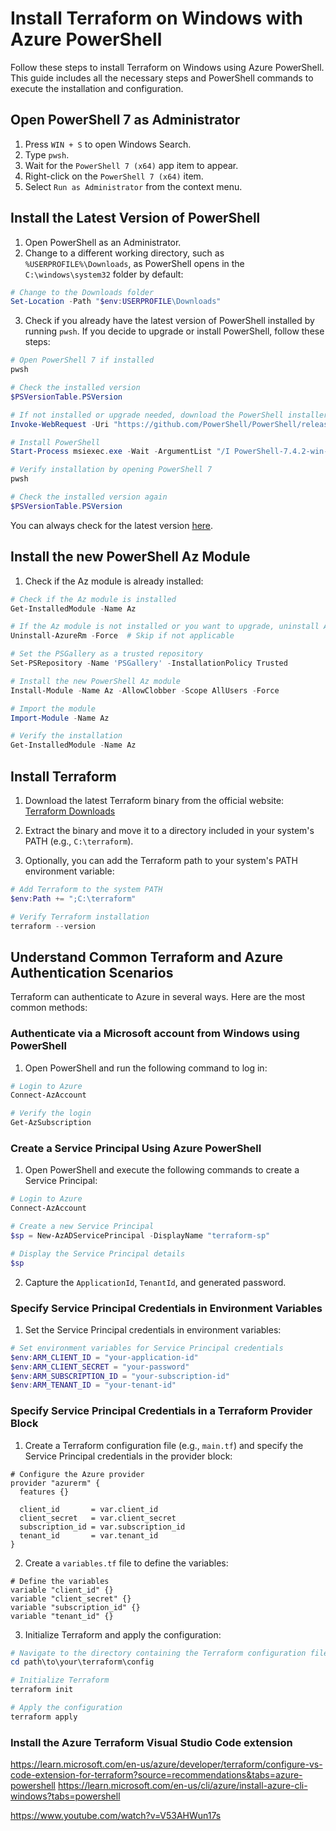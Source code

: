 # Install Terraform on Windows with Azure PowerShell

Follow these steps to install Terraform on Windows using Azure PowerShell. This guide includes all the necessary steps and PowerShell commands to execute the installation and configuration.

## Open PowerShell 7 as Administrator

1. Press `WIN + S` to open Windows Search.
2. Type `pwsh`.
3. Wait for the `PowerShell 7 (x64)` app item to appear.
4. Right-click on the `PowerShell 7 (x64)` item.
5. Select `Run as Administrator` from the context menu.

## Install the Latest Version of PowerShell

1. Open PowerShell as an Administrator.
2. Change to a different working directory, such as `%USERPROFILE%\Downloads`, as PowerShell opens in the `C:\windows\system32` folder by default:

```powershell
# Change to the Downloads folder
Set-Location -Path "$env:USERPROFILE\Downloads"
```

3. Check if you already have the latest version of PowerShell installed by running `pwsh`. If you decide to upgrade or install PowerShell, follow these steps:

```powershell
# Open PowerShell 7 if installed
pwsh

# Check the installed version
$PSVersionTable.PSVersion

# If not installed or upgrade needed, download the PowerShell installer
Invoke-WebRequest -Uri "https://github.com/PowerShell/PowerShell/releases/download/v7.4.2/PowerShell-7.4.2-win-x64.msi" -OutFile "PowerShell-7.4.2-win-x64.msi"

# Install PowerShell
Start-Process msiexec.exe -Wait -ArgumentList "/I PowerShell-7.4.2-win-x64.msi /quiet /norestart"

# Verify installation by opening PowerShell 7
pwsh

# Check the installed version again
$PSVersionTable.PSVersion
```

You can always check for the latest version [here](https://github.com/PowerShell/PowerShell/releases).

## Install the new PowerShell Az Module

1. Check if the Az module is already installed:

```powershell
# Check if the Az module is installed
Get-InstalledModule -Name Az

# If the Az module is not installed or you want to upgrade, uninstall AzureRM module (if installed)
Uninstall-AzureRm -Force  # Skip if not applicable

# Set the PSGallery as a trusted repository
Set-PSRepository -Name 'PSGallery' -InstallationPolicy Trusted

# Install the new PowerShell Az module
Install-Module -Name Az -AllowClobber -Scope AllUsers -Force

# Import the module
Import-Module -Name Az

# Verify the installation
Get-InstalledModule -Name Az
```

## Install Terraform

1. Download the latest Terraform binary from the official website: [Terraform Downloads](https://www.terraform.io/downloads.html)
2. Extract the binary and move it to a directory included in your system's PATH (e.g., `C:\terraform`).

3. Optionally, you can add the Terraform path to your system's PATH environment variable:

```powershell
# Add Terraform to the system PATH
$env:Path += ";C:\terraform"

# Verify Terraform installation
terraform --version
```

## Understand Common Terraform and Azure Authentication Scenarios

Terraform can authenticate to Azure in several ways. Here are the most common methods:

### Authenticate via a Microsoft account from Windows using PowerShell

1. Open PowerShell and run the following command to log in:

```powershell
# Login to Azure
Connect-AzAccount

# Verify the login
Get-AzSubscription
```

### Create a Service Principal Using Azure PowerShell

1. Open PowerShell and execute the following commands to create a Service Principal:

```powershell
# Login to Azure
Connect-AzAccount

# Create a new Service Principal
$sp = New-AzADServicePrincipal -DisplayName "terraform-sp"

# Display the Service Principal details
$sp
```

2. Capture the `ApplicationId`, `TenantId`, and generated password.

### Specify Service Principal Credentials in Environment Variables

1. Set the Service Principal credentials in environment variables:

```powershell
# Set environment variables for Service Principal credentials
$env:ARM_CLIENT_ID = "your-application-id"
$env:ARM_CLIENT_SECRET = "your-password"
$env:ARM_SUBSCRIPTION_ID = "your-subscription-id"
$env:ARM_TENANT_ID = "your-tenant-id"
```

### Specify Service Principal Credentials in a Terraform Provider Block

1. Create a Terraform configuration file (e.g., `main.tf`) and specify the Service Principal credentials in the provider block:

```hcl
# Configure the Azure provider
provider "azurerm" {
  features {}

  client_id       = var.client_id
  client_secret   = var.client_secret
  subscription_id = var.subscription_id
  tenant_id       = var.tenant_id
}
```

2. Create a `variables.tf` file to define the variables:

```hcl
# Define the variables
variable "client_id" {}
variable "client_secret" {}
variable "subscription_id" {}
variable "tenant_id" {}
```

3. Initialize Terraform and apply the configuration:

```powershell
# Navigate to the directory containing the Terraform configuration files
cd path\to\your\terraform\config

# Initialize Terraform
terraform init

# Apply the configuration
terraform apply
```

### Install the Azure Terraform Visual Studio Code extension

https://learn.microsoft.com/en-us/azure/developer/terraform/configure-vs-code-extension-for-terraform?source=recommendations&tabs=azure-powershell
https://learn.microsoft.com/en-us/cli/azure/install-azure-cli-windows?tabs=powershell

https://www.youtube.com/watch?v=V53AHWun17s